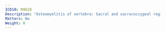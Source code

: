 ```yaml
---
ICD10: M4628
Description: "Osteomyelitis of vertebra: Sacral and sacrococcygeal region"
Matters: No
Weight: 0
---
```

